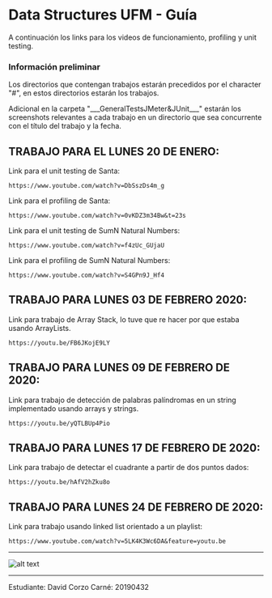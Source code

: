 # Data Structures UFM - Guía

A continuación los links para los videos de funcionamiento, profiling y unit testing.

### Información preliminar 
Los directorios que contengan trabajos estarán precedidos por el character "#", en estos directorios estarán los trabajos.

Adicional en la carpeta "\_\_\_GeneralTestsJMeter&JUnit___" estarán los screenshots relevantes a cada trabajo en un directorio que sea concurrente con el título del trabajo y la fecha. 


## TRABAJO PARA EL LUNES 20 DE ENERO:
Link para el unit testing de Santa:
```
https://www.youtube.com/watch?v=DbSszDs4m_g
```

Link para el profiling de Santa:
```
https://www.youtube.com/watch?v=0vKDZ3m34Bw&t=23s
```

Link para el unit testing de SumN Natural Numbers: 
```
https://www.youtube.com/watch?v=f4zUc_GUjaU
```

Link para el profiling de SumN Natural Numbers: 
```
https://www.youtube.com/watch?v=S4GPn9J_Hf4
```


<!-- ### TRABAJO PARA EL LUNES 27 DE ENERO 2020: 
Link para la prueba de profiling y unit testing:
```
https://youtu.be/rPM4ujG45IE
```

Link para el funcionamiento en postman:
```
https://youtu.be/ft3dzUUM020 
``` -->

## TRABAJO PARA LUNES 03 DE FEBRERO 2020:
Link para trabajo de Array Stack, lo tuve que re hacer por que estaba usando ArrayLists.
```
https://youtu.be/FB6JKojE9LY
```

## TRABAJO PARA LUNES 09 DE FEBRERO DE 2020:
Link para trabajo de detección de palabras palíndromas en un string implementado usando arrays y strings.
```
https://youtu.be/yQTLBUp4Pio
```

## TRABAJO PARA LUNES 17 DE FEBRERO DE 2020:
Link para trabajo de detectar el cuadrante a partir de dos puntos dados:
```
https://youtu.be/hAfV2hZku8o
```

## TRABAJO PARA LUNES 24 DE FEBRERO DE 2020:
Link para trabajo usando linked list orientado a un playlist:
```
https://www.youtube.com/watch?v=5LK4K3Wc6DA&feature=youtu.be
```

--------------------------------------------------------------------------

![alt text](ufm_logo.jpg)

--------------------------------------------------------------------------

Estudiante: David Corzo
Carné: 20190432


